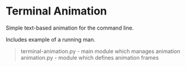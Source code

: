 Terminal Animation
==================

Simple text-based animation for the command line.

Includes example of a running man.



> terminal-animation.py - main module which manages animation 
> animation.py - module which defines animation frames 
